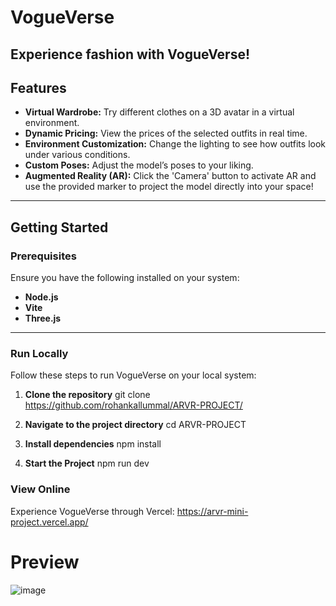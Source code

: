 # VogueVerse  

**Experience fashion with VogueVerse!** 
---

## Features  

- **Virtual Wardrobe:** Try different clothes on a 3D avatar in a virtual environment.  
- **Dynamic Pricing:** View the prices of the selected outfits in real time.  
- **Environment Customization:** Change the lighting to see how outfits look under various conditions.  
- **Custom Poses:** Adjust the model’s poses to your liking.  
- **Augmented Reality (AR):** Click the 'Camera' button to activate AR and use the provided marker to project the model directly into your space!

---

## Getting Started  

### Prerequisites  

Ensure you have the following installed on your system:  
- **Node.js**  
- **Vite**  
- **Three.js**  

---

### Run Locally  

Follow these steps to run VogueVerse on your local system:  

1. **Clone the repository**
   git clone https://github.com/rohankallummal/ARVR-PROJECT/  

3. **Navigate to the project directory**
   cd ARVR-PROJECT  

4. **Install dependencies**
   npm install  

6. **Start the Project**
   npm run dev  

### View Online
Experience VogueVerse through Vercel:
https://arvr-mini-project.vercel.app/

# Preview
![image](https://github.com/user-attachments/assets/0d26f517-69bd-4cf1-84ce-0a3459d2317a)
